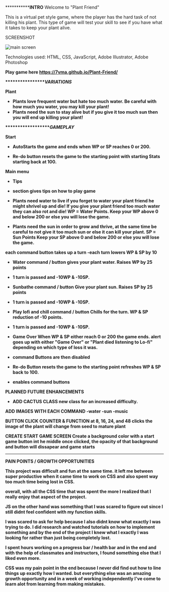 *****************************************************************INTRO******************************************************
Welcome to "Plant Friend"

This is a virtual pet style game, where the player has the hard task of not killing his plant.
This type of game will test your skill to see if you have what it takes to keep your plant alive. 

SCREENSHOT

![main screen](https://imgur.com/Uh2y77c)

Technologies used: HTML, CSS, JavaScript, Adobe Illustrator, Adobe Photoshop

<strong>Play game here<strong>
https://7vma.github.io/Plant-Friend/


*****************************************************************VARIATIONS*************************************************

Plant

- Plants love frequent water but hate too much water. 
Be careful with how much you water, you may kill your plant!
- Plants need the sun to stay alive but if you give it too much sun then you will end up killing your plant!

*******************************************************************GAMEPLAY*************************************************

Start
- AutoStarts the game and ends when WP or SP reaches 0 or 200.

- Re-do button resets the game to the starting point with starting Stats starting back at 100.

Main menu

- Tips
- section gives tips on how to play game

- Plants need water to live if you forget to water your plant friend he might shrivel up and die! If you give your plant friend too much water they can also rot and die!
WP = Water Points.
Keep your WP above 0 and below 200 or else you will lose the game.


- Plants need the sun in order to grow and thrive, at the same time be careful to not give it too much sun or else it can kill your plant.
SP = Sun Points
Keep your SP above 0 and below 200 or else you will lose the game.

each command button takes up a turn
-each turn lowers WP & SP by 10

- Water command / button
gives your plant water.
Raises WP by 25 points
- 1 turn is passed and -10WP & -10SP.

- Sunbathe command / button
Give your plant sun.
Raises SP by 25 points
- 1 turn is passed and -10WP & -10SP.

- Play lofi and chill command / button
Chills for the turn.
WP & SP reduction of -10 points.
- 1 turn is passed and -10WP & -10SP.

- Game Over 
When WP & SP either reach 0 or 200 the game ends.
alert goes up with either "Game Over" or "Plant died listening to Lo-fi" depending on which type of loss it was.
- command Buttons are then disabled

- Re-do Button
resets the game to the starting point
refreshes WP & SP back to 100.
- enables command buttons

PLANNED FUTURE ENHANCEMENTS

- ADD CACTUS CLASS
new class for an increased difficulty.

ADD IMAGES WITH EACH COMMAND
-water
-sun
-music

BUTTON CLICK COUNTER & FUNCTION 
at 8, 16, 24, and 48 clicks the image of the plant will change
from seed to mature plant

CREATE START GAME SCREEN
Create a background color with a start game button int he middle
once clicked, the opacity of that background and button will dissapear and game starts

******************************************************************************************************

PAIN POINTS / GROWTH OPPORTUNITIES

This project was difficult and fun at the same time.
it left me between super productive when it came time to work on CSS and also spent way too much time being lost in CSS.

overall, with all the CSS time that was spent the more I realized that I really enjoy that aspect of the project.

JS on the other hand was something that I was scared to figure out since I still didnt feel confident with my function skills.

I was scared to ask for help because I also didnt know what exactly I was trying to do.
I did research and watched tutorials on how to implement something and by the end of the project I knew what I exactly I was looking for rather than just being completely lost. 

I spent hours working on a progress bar / health bar and in the end and with the help of classmates and instructors, I found something else that I liked even more.

CSS was my pain point in the end because I never did find out how to line things up exactly how I wanted. but everything else was an amazing growth opportunity and in a week of working independently I've come to learn alot from learning from making mistakes.
